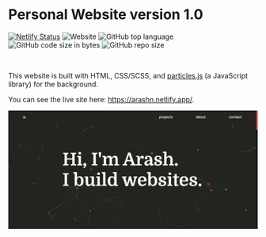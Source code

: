 # Personal Website version 1.0

[![Netlify Status](https://api.netlify.com/api/v1/badges/31009ffe-c676-4cc2-a58c-13f6117ed934/deploy-status)](https://app.netlify.com/sites/arashn/deploys)
![Website](https://img.shields.io/website?down_color=lightgrey&down_message=down&up_color=green&up_message=up&url=https%3A%2F%2Farashn.com%2F)
![GitHub top language](https://img.shields.io/github/languages/top/Arash-11/personal-website)
![GitHub code size in bytes](https://img.shields.io/github/languages/code-size/Arash-11/personal-website)
![GitHub repo size](https://img.shields.io/github/repo-size/Arash-11/personal-website)

<br />

This website is built with HTML, CSS/SCSS, and [particles.js](https://github.com/VincentGarreau/particles.js/) (a JavaScript library) for the background.

You can see the live site here: https://arashn.netlify.app/.

![Preview image of website](https://github.com/Arash-11/personal-website/blob/master/site-preview.png)
